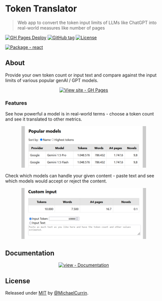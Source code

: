 # Token Translator
> Web app to convert the token input limits of LLMs like ChatGPT into real-world measures like number of pages 

[![GH Pages Deploy](https://github.com/MichaelCurrin/token-translator/actions/workflows/main.yml/badge.svg)](https://github.com/MichaelCurrin/token-translator/actions?query=workflow:"GH+Pages+Deploy")
[![GitHub tag](https://img.shields.io/github/tag/MichaelCurrin/token-translator?include_prereleases=&sort=semver&color=blue)](https://github.com/MichaelCurrin/token-translator/releases/)
[![License](https://img.shields.io/badge/License-MIT-blue)](#license)

[![Package - react](https://img.shields.io/github/package-json/dependency-version/MichaelCurrin/token-translator/react?color=blue)](https://www.npmjs.com/package/react)


## About

Provide your own token count or input text and compare against the input limits of various popular genAI / GPT models.

<div align="center">

[![View site - GH Pages](https://img.shields.io/badge/View_site-GH_Pages-2ea44f?style=for-the-badge)](https://michaelcurrin.github.io/token-translator/)

</div>

### Features

See how powerful a model is in real-world terms - choose a token count and see it translated to other metrics.

<div align="center">
    <img src="/sample-1.png" alt="Sample first screenshot" width="400">
</div>

Check which models can handle your given content - paste text and see which models would accept or reject the content.

<div align="center">
    <img src="/sample-2.png" alt="Sample second screenshot" width="400">
</div>


## Documentation

<div align="center">

[![view - Documentation](https://img.shields.io/badge/view-Documentation-blue?style=for-the-badge)](/docs/ "Go to project documentation")

</div>


## License

Released under [MIT](/LICENSE) by [@MichaelCurrin](https://github.com/MichaelCurrin).
